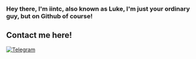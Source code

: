 ### Hey there, I'm iintc, also known as Luke, I'm just your ordinary guy, but on Github of course!


## Contact me here!
<p align="left">
<a href="https://t.me/iintc1" target="_blank"> 
  <img alt="Telegram" src=""/>
